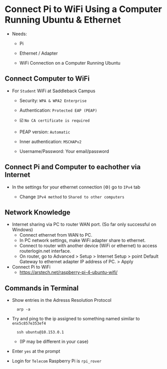 # Connect Pi to WiFi Using a Computer Running Ubuntu & Ethernet
- Needs:
  
  - Pi
  
  - Ethernet / Adapter
  
  - WiFi Connection on a Computer Running Ubuntu

## Connect Computer to WiFi

- For `Student` WiFi at Saddleback Campus

  - Security: `WPA & WPA2 Enterprise`
  
  - Authentication: `Protected EAP (PEAP)`
  
  - :ballot_box_with_check: `No CA certificate is required`
  
  - PEAP version: `Automatic`
  
  - Inner authentication: `MSCHAPv2`
  
  - Username/Password: Your email/password

## Connect Pi and Computer to eachother via Internet

- In the settings for your ethernet connection (:gear:) go to `IPv4` tab

  - Change `IPv4 method` to `Shared to other computers`
  
## Network Knowledge

- Internet sharing via PC to router WAN port. (So far only successful on Windows)
  - Connect ethernet from WAN to PC.
  - In PC network settings, make WiFi adapter share to ethernet.
  - Connect to router with another device (WiFi or ethernet) to access routerlogin.net interface.
  - On router, go to Advanced > Setup > Internet Setup > point Default Gateway to ethernet adapter IP address of PC. > Apply
- Connect Pi to WiFi
  - https://arstech.net/raspberry-pi-4-ubuntu-wifi/
  
## Commands in Terminal

- Show entries in the Adresss Resolution Protocol

		arp -a
		
- Try and ping to the ip assigned to something named similar to `enx5c857e353ef4`

		ssh ubuntu@10.153.0.1 
		
  - (IP may be different in your case)
 
- Enter `yes` at the prompt

- Login for `Telecom` Raspberry Pi is `rpi_rover`
